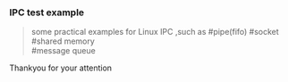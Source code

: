 ### IPC test example
>some practical examples for Linux IPC ,such as 
>	#pipe(fifo)
>	#socket
>	#shared memory  
>	#message queue 

Thankyou for your attention
